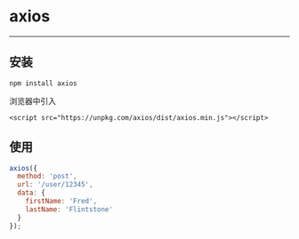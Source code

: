 # axios

---

## 安装

```
npm install axios
```

浏览器中引入

```
<script src="https://unpkg.com/axios/dist/axios.min.js"></script>
```

##  使用

```JavaScript
axios({
  method: 'post',
  url: '/user/12345',
  data: {
    firstName: 'Fred',
    lastName: 'Flintstone'
  }
});


```



